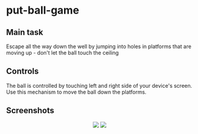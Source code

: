 # put-ball-game

## Main task
Escape all the way down the well by jumping into holes in platforms that are moving up - don't let the ball touch the ceiling

## Controls
The ball is controlled by touching left and right side of your device's screen. Use this mechanism to move the ball down the platforms.

## Screenshots

<p align="center">
  <img src="https://i.imgur.com/V9rNkPv.png">
  <img src="https://i.imgur.com/t3wFXpE.png">
</p>

